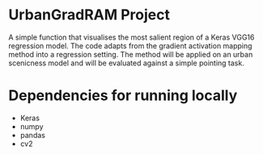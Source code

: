 # UrbanGradRAM Project
A simple function that visualises the most salient region of a Keras VGG16 regression model. The code adapts from the gradient activation mapping method into a regression setting. The method will be applied on an urban scenicness model and will be evaluated against a simple pointing task. 

# Dependencies for running locally
* Keras
* numpy
* pandas
* cv2


